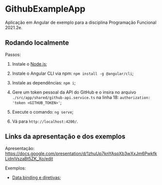 # GithubExampleApp

Aplicação em Angular de exemplo para a disciplina Programação Funcional 2021.2e.

## Rodando localmente
Passos:
1.  Instale o [Node.js](https://nodejs.org/en/);
2. Instale o Angular CLI via npm: `npm install -g @angular/cli`;
3. Instale as dependências: `npm i`;
4. Gere um token pessoal da API do GitHub e o insira no arquivo `./src/app/shared/github-api.service.ts` na linha 18: `authorization: 'token <GITHUB_TOKEN>'`;

5. Execute o comando: `ng serve`;
6. Vá para `http://localhost:4200/`.

## Links da apresentação e dos exemplos
Apresentação: https://docs.google.com/presentation/d/1zhuUp7knYAspXb3wXxJm6PwkfkLidniVszaBt5ZK_Xo/edit

Exemplos:
- [Data binding e diretivas](https://stackblitz.com/edit/angular-ivy-yy4vo6);